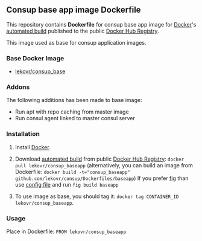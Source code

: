 ## Consup base app image Dockerfile

This repository contains **Dockerfile** for consup base app image
for [Docker](https://www.docker.com/)'s [automated build](https://registry.hub.docker.com/u/lekovr/consup_base/) 
published to the public [Docker Hub Registry](https://registry.hub.docker.com/).

This image used as base for consup application images.

### Base Docker Image

* [lekovr/consup_base](https://registry.hub.docker.com/u/lekovr/consup_base/)

### Addons

The following additions has been made to base image:

* Run apt with  repo caching from master image
* Run consul agent linked to master consul server

### Installation

1. Install [Docker](https://www.docker.com/).

2. Download [automated build](https://registry.hub.docker.com/u/lekovr/consup_baseapp/) from public
 [Docker Hub Registry](https://registry.hub.docker.com/): `docker pull lekovr/consup_baseapp`
   (alternatively, you can build an image from Dockerfile: `docker build -t="consup_baseapp" github.com/lekovr/consup/Dockerfiles/baseapp`)
   If you prefer [fig](http://www.fig.sh) than use [config file](https://github.com/LeKovr/consup/fig.yml) and run `fig build baseapp`
3. To use image as base, you should tag it: `docker tag CONTAINER_ID lekovr/consup_baseapp`.

### Usage

Place in Dockerfile: `FROM lekovr/consup_baseapp`
